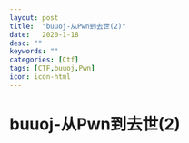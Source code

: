 ```yaml
---
layout: post
title:  "buuoj-从Pwn到去世(2)"
date:   2020-1-18
desc: ""
keywords: ""
categories: [Ctf]
tags: [CTF,buuoj,Pwn]
icon: icon-html
---
```


# buuoj-从Pwn到去世(2)

